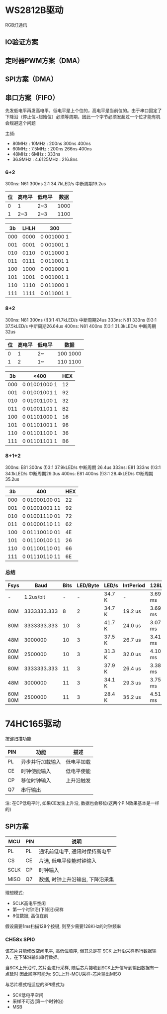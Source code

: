 # WS2812B驱动

RGB灯通讯

## IO验证方案

## 定时器PWM方案（DMA）

## SPI方案（DMA）

## 串口方案（FIFO）

先发低电平再发高电平，低电平是上个位的，高电平是当前位的。由于串口固定了下降沿（停止位+起始位）必须等周期，因此一个字节必须发超过一个位才能有机会规避这个问题

主频:
- 80MHz : 10MHz : 200ns 300ns 400ns
- 60MHz : 7.5MHz : 200ns 266ns 400ns
- 48MHz : 6MHz : 333ns
- 36.9MHz : 4.6125MHz : 216.8ns

### 6+2

300ns:
N61 300ns 2:1       34.7kLED/s  中断周期19.2us

| 位  | 高电平 | 低电平 | 数据 |
| --- | ------ | ------ | ---- |
| 0   | 1      | 2~3    | 1000 |
| 1   | 2~3    | 2~3    | 1100 |

| 3b  | LHLH | 300        |
| --- | ---- | ---------- |
| 000 | 0000 | 0 001000 1 |
| 001 | 0001 | 0 001001 1 |
| 010 | 0110 | 0 011000 1 |
| 011 | 0111 | 0 011001 1 |
| 100 | 1000 | 0 001000 1 |
| 101 | 1001 | 0 001001 1 |
| 110 | 1110 | 0 011000 1 |
| 111 | 1111 | 0 011001 1 |

### 8+2

300ns:
N81 300ns (!)3:1    41.7kLED/s  中断周期24us
333ns:
N81 333ns (!)3:1    37.5kLED/s  中断周期26.64us
400ns:
N81 400ns (!)3:1    31.3kLED/s  中断周期32us

| 位  | 高电平 | 低电平 | 数据     |
| --- | ------ | ------ | -------- |
| 0   | 1      | 2~     | 100 1000 |
| 1   | 2      | 1~     | 110 1100 |

| 3b  | <400         | HEX |
| --- | ------------ | --- |
| 000 | 0 01001000 1 | 12  |
| 001 | 0 01001001 1 | 92  |
| 010 | 0 01001100 1 | 32  |
| 011 | 0 01001101 1 | B2  |
| 100 | 0 01101000 1 | 16  |
| 101 | 0 01101001 1 | 96  |
| 110 | 0 01101100 1 | 36  |
| 111 | 0 01101101 1 | B6  |

### 8+1+2

300ns:
E81 300ns (!)3:1    37.9kLED/s  中断周期 26.4us
333ns:
E81 333ns (!)3:1    34.1kLED/s  中断周期29.3us
400ns:
E81 400ns (!)3:1    28.4kLED/s  中断周期35.2us

| 3b  | 400           | HEX |
| --- | ------------- | --- |
| 000 | 0 01000100 01 | 22  |
| 001 | 0 01001001 11 | 92  |
| 010 | 0 01001110 01 | 72  |
| 011 | 0 01000110 11 | 62  |
| 100 | 0 01110010 01 | 4E  |
| 101 | 0 01100100 11 | 26  |
| 110 | 0 01100110 01 | 66  |
| 111 | 0 01110110 11 | 6E  |

### 总结

| Fsys    | Baud        | Bits | LED/Byte | LED/s  | IntPeriod | 128LED  |
| ------- | ----------- | ---- | -------- | ------ | --------- | ------- |
| -       | 1.2us/bit   | -    | -        | 34.7 K | -         | 3.69 ms |
| 80M     | 3333333.333 | 8    | 2        | 34.7 K | 19.2 us   | 3.69 ms |
| 80M     | 3333333.333 | 10   | 3        | 41.7 K | 24.0 us   | 3.07 ms |
| 48M     | 3000000     | 10   | 3        | 37.5 K | 26.7 us   | 3.41 ms |
| 60M 80M | 2500000     | 10   | 3        | 31.3 K | 32.0 us   | 4.10 ms |
| 80M     | 3333333.333 | 11   | 3        | 37.9 K | 26.4 us   | 3.38 ms |
| 48M     | 3000000     | 11   | 3        | 34.1 K | 29.3 us   | 3.75 ms |
| 60M 80M | 2500000     | 11   | 3        | 28.4 K | 35.2 us   | 4.51 ms |

# 74HC165驱动

按键扫描功能

| PIN | 功能             | 描述       |
| --- | ---------------- | ---------- |
| PL  | 异步并行加载输入 | 低电平加载 |
| CE  | 时钟使能输入     | 低电平使能 |
| CP  | 移位时钟输入     | 上升沿触发 |
| Q7  | 串行输出         |            |

注: 在CP低电平时, 如果CE发生上升沿, 数据也会移位(这两个PIN效果基本是一样的)

## SPI方案

| MCU  | PIN | 说明                             |
| ---- | --- | -------------------------------- |
| PL   | PL  | 通讯前低电平, 通讯时保持高电平   |
| CS   | CE  | 片选, 低电平使能时钟输入         |
| SCLK | CP  | 时钟输入                         |
| MISO | Q7  | 数据, 时钟上升沿输出, 下降沿采集 |

理想模式:
- SCLK高电平空闲
- 第一个时钟沿(下降沿)采样
- 8位数据, 高位在前

假设需要1ms扫描128个按键, 则至少需要128KHz的时钟频率

### CH58x SPI0

该芯片只能修改空闲电平, 高低位顺序, 但其总是在 SCK 上升沿采样串行数据输入，在下降沿输出串行数据。

当SCK上升沿时, 芯片会进行采样, 随后芯片接收到SCK上升信号到输出数据有一点延时
因此顺序可能为: SCL上升-MCU采样-芯片输出MISO

与芯片模式相适应的SPI模式为:
- SCK低电平空闲
- 采样不可选(第一个时钟沿)
- MSB

